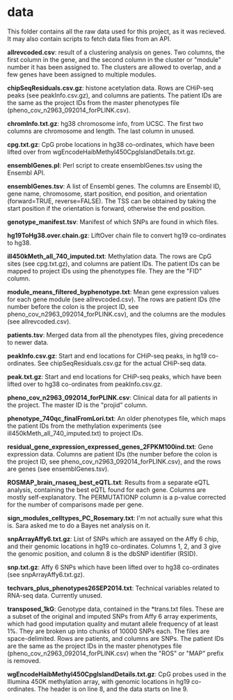 data
====

This folder contains all the raw data used for this project, as it was
recieved. It may also contain scripts to fetch data files from an API.

__allrevcoded.csv__: result of a clustering analysis on genes. Two columns, the
first column in the gene, and the second column in the cluster or "module"
number it has been assigned to. The clusters are allowed to overlap, and a few
genes have been assigned to multiple modules.

__chipSeqResiduals.csv.gz__: histone acetylation data. Rows are CHiP-seq peaks
(see peakInfo.csv.gz), and columns are patients. The patient IDs are the same
as the project IDs from the master phenotypes file
(pheno_cov_n2963_092014_forPLINK.csv).

__chromInfo.txt.gz__: hg38 chromosome info, from UCSC. The first two columns
are chromosome and length. The last column in unused.

__cpg.txt.gz__: CpG probe locations in hg38 co-ordinates, which have been
lifted over from wgEncodeHaibMethyl450CpgIslandDetails.txt.gz.

__ensemblGenes.pl__: Perl script to create ensemblGenes.tsv using the Ensembl
API.

__ensemblGenes.tsv__: A list of Ensembl genes. The columns are Ensembl ID, gene
name, chromosome, start position, end position, and orientation (forward=TRUE,
reverse=FALSE). The TSS can be obtained by taking the start position if the
orientation is forward, otherwise the end position.

__genotype_manifest.tsv__: Manifest of which SNPs are found in which files.

__hg19ToHg38.over.chain.gz__: LiftOver chain file to convert hg19 co-ordinates
to hg38.

__ill450kMeth_all_740_imputed.txt__: Methylation data. The rows are CpG sites
(see cpg.txt.gz), and columns are patient IDs. The patient IDs can be mapped to
project IDs using the phenotypes file. They are the "FID" column.

__module_means_filtered_byphenotype.txt__: Mean gene expression values for each
gene module (see allrevcoded.csv). The rows are patient IDs (the number before
the colon is the project ID, see pheno_cov_n2963_092014_forPLINK.csv), and the
columns are the modules (see allrevcoded.csv).

__patients.tsv__: Merged data from all the phenotypes files, giving precedence
to newer data.

__peakInfo.csv.gz__: Start and end locations for CHiP-seq peaks, in hg19
co-ordinates. See chipSeqResiduals.csv.gz for the actual CHiP-seq data.

__peak.txt.gz__: Start and end locations for CHiP-seq peaks, which have been
lifted over to hg38 co-ordinates from peakInfo.csv.gz.

__pheno_cov_n2963_092014_forPLINK.csv__: Clinical data for all patients in the
project. The master ID is the "projid" column.

__phenotype_740qc_finalFromLori.txt__: An older phenotypes file, which maps the
patient IDs from the methylation experiments (see
ill450kMeth_all_740_imputed.txt) to project IDs.

__residual_gene_expression_expressed_genes_2FPKM100ind.txt__: Gene expression
data. Columns are patient IDs (the number before the colon is the project ID,
see pheno_cov_n2963_092014_forPLINK.csv), and the rows are genes (see
ensemblGenes.tsv).

__ROSMAP_brain_rnaseq_best_eQTL.txt__: Results from a separate eQTL analysis,
containing the best eQTL found for each gene. Columns are mostly
self-explanatory. The PERMUTATIONP column is a p-value corrected for the number
of comparisons made per gene.

__sign_modules_celltypes_PC_Rosemary.txt__: I'm not actually sure what this is.
Sara asked me to do a Bayes net analysis on it.

__snpArrayAffy6.txt.gz__: List of SNPs which are assayed on the Affy 6 chip,
and their genomic locations in hg19 co-ordinates. Columns 1, 2, and 3 give the
genomic position, and column 8 is the dbSNP identifier (RSID).

__snp.txt.gz__: Affy 6 SNPs which have been lifted over to hg38 co-ordinates
(see snpArrayAffy6.txt.gz).

__techvars_plus_phenotypes26SEP2014.txt__: Technical variables related to
RNA-seq data. Currently unused.

__transposed_1kG__: Genotype data, contained in the *trans.txt files. These are
a subset of the original and imputed SNPs from Affy 6 array experiments, which
had good imputation quality and mutant allele frequency of at least 1%. They
are broken up into chunks of 10000 SNPs each. The files are space-delimited.
Rows are patients, and columns are SNPs. The patient IDs are the same as the
project IDs in the master phenotypes file (pheno_cov_n2963_092014_forPLINK.csv)
when the "ROS" or "MAP" prefix is removed.

__wgEncodeHaibMethyl450CpgIslandDetails.txt.gz__: CpG probes used in the
Illumina 450K methylation array, with genomic locations in hg19 co-ordinates.
The header is on line 8, and the data starts on line 9.
